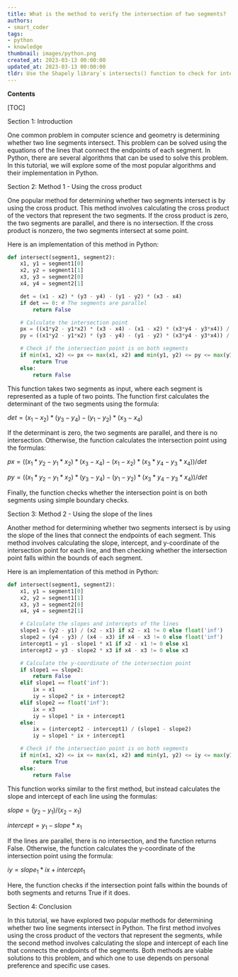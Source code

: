 ```yaml
---
title: What is the method to verify the intersection of two segments?
authors:
- smart_coder
tags:
- python
- knowledge
thumbnail: images/python.png
created_at: 2023-03-13 00:00:00
updated_at: 2023-03-13 00:00:00
tldr: Use the Shapely library`s intersects() function to check for intersection between two LineString objects representing the two segments.
---
```


**Contents**

[TOC]

Section 1: Introduction

One common problem in computer science and geometry is determining whether two line segments intersect. This problem can be solved using the equations of the lines that connect the endpoints of each segment. In Python, there are several algorithms that can be used to solve this problem. In this tutorial, we will explore some of the most popular algorithms and their implementation in Python.

Section 2: Method 1 - Using the cross product

One popular method for determining whether two segments intersect is by using the cross product. This method involves calculating the cross product of the vectors that represent the two segments. If the cross product is zero, the two segments are parallel, and there is no intersection. If the cross product is nonzero, the two segments intersect at some point.

Here is an implementation of this method in Python:
```python
def intersect(segment1, segment2):
    x1, y1 = segment1[0]
    x2, y2 = segment1[1]
    x3, y3 = segment2[0]
    x4, y4 = segment2[1]

    det = (x1 - x2) * (y3 - y4) - (y1 - y2) * (x3 - x4)
    if det == 0: # The segments are parallel
        return False

    # Calculate the intersection point
    px = ((x1*y2 - y1*x2) * (x3 - x4) - (x1 - x2) * (x3*y4 - y3*x4)) / det
    py = ((x1*y2 - y1*x2) * (y3 - y4) - (y1 - y2) * (x3*y4 - y3*x4)) / det

    # Check if the intersection point is on both segments
    if min(x1, x2) <= px <= max(x1, x2) and min(y1, y2) <= py <= max(y1, y2) and min(x3, x4) <= px <= max(x3, x4) and min(y3, y4) <= py <= max(y3, y4):
        return True
    else:
        return False
```
This function takes two segments as input, where each segment is represented as a tuple of two points. The function first calculates the determinant of the two segments using the formula:

$det = (x_1 - x_2)*(y_3 - y_4) - (y_1 - y_2)*(x_3 - x_4)$

If the determinant is zero, the two segments are parallel, and there is no intersection. Otherwise, the function calculates the intersection point using the formulas:

$px = ((x_1*y_2 - y_1*x_2) * (x_3 - x_4) - (x_1 - x_2) * (x_3*y_4 - y_3*x_4)) / det$

$py = ((x_1*y_2 - y_1*x_2) * (y_3 - y_4) - (y_1 - y_2) * (x_3*y_4 - y_3*x_4)) / det$

Finally, the function checks whether the intersection point is on both segments using simple boundary checks.

Section 3: Method 2 - Using the slope of the lines

Another method for determining whether two segments intersect is by using the slope of the lines that connect the endpoints of each segment. This method involves calculating the slope, intercept, and y-coordinate of the intersection point for each line, and then checking whether the intersection point falls within the bounds of each segment.

Here is an implementation of this method in Python:
```python
def intersect(segment1, segment2):
    x1, y1 = segment1[0]
    x2, y2 = segment1[1]
    x3, y3 = segment2[0]
    x4, y4 = segment2[1]

    # Calculate the slopes and intercepts of the lines
    slope1 = (y2 - y1) / (x2 - x1) if x2 - x1 != 0 else float('inf')
    slope2 = (y4 - y3) / (x4 - x3) if x4 - x3 != 0 else float('inf')
    intercept1 = y1 - slope1 * x1 if x2 - x1 != 0 else x1
    intercept2 = y3 - slope2 * x3 if x4 - x3 != 0 else x3

    # Calculate the y-coordinate of the intersection point
    if slope1 == slope2:
        return False
    elif slope1 == float('inf'):
        ix = x1
        iy = slope2 * ix + intercept2
    elif slope2 == float('inf'):
        ix = x3
        iy = slope1 * ix + intercept1
    else:
        ix = (intercept2 - intercept1) / (slope1 - slope2)
        iy = slope1 * ix + intercept1

    # Check if the intersection point is on both segments
    if min(x1, x2) <= ix <= max(x1, x2) and min(y1, y2) <= iy <= max(y1, y2) and min(x3, x4) <= ix <= max(x3, x4) and min(y3, y4) <= iy <= max(y3, y4):
        return True
    else:
        return False
```
This function works similar to the first method, but instead calculates the slope and intercept of each line using the formulas:

$slope = (y_2 - y_1) / (x_2 - x_1)$

$intercept = y_1 - slope * x_1$

If the lines are parallel, there is no intersection, and the function returns False. Otherwise, the function calculates the y-coordinate of the intersection point using the formula:

$iy = slope_1 * ix + intercept_1$

Here, the function checks if the intersection point falls within the bounds of both segments and returns True if it does.

Section 4: Conclusion

In this tutorial, we have explored two popular methods for determining whether two line segments intersect in Python. The first method involves using the cross product of the vectors that represent the segments, while the second method involves calculating the slope and intercept of each line that connects the endpoints of the segments. Both methods are viable solutions to this problem, and which one to use depends on personal preference and specific use cases.
